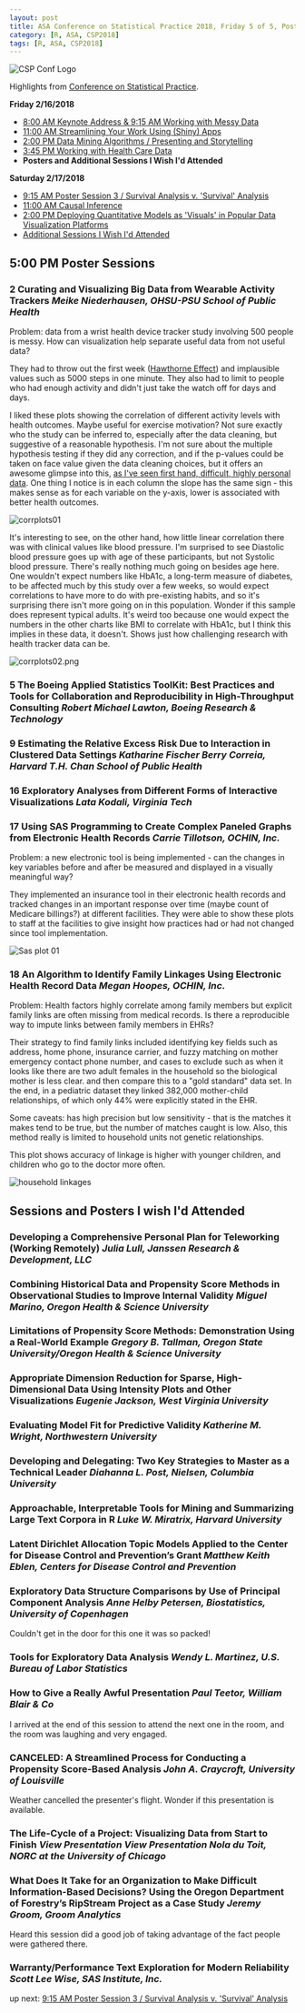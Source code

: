 ```yaml
---
layout: post
title: ASA Conference on Statistical Practice 2018, Friday 5 of 5, Posters and Additional Sessions I Wish I'd Attended
category: [R, ASA, CSP2018]
tags: [R, ASA, CSP2018]
---
```


![CSP Conf Logo](/images/csp2018.png "Conference Logo")

Highlights from [Conference on Statistical Practice](https://ww2.amstat.org/meetings/csp/2018/index.cfm). 

**Friday 2/16/2018**
* [8:00 AM Keynote Address & 9:15 AM Working with Messy Data](https://dgarmat.github.io/CSP2018-Fri-8am/)
* [11:00 AM Streamlining Your Work Using (Shiny) Apps](https://dgarmat.github.io/CSP2018-Fri-11am/)
* [2:00 PM Data Mining Algorithms / Presenting and Storytelling](https://dgarmat.github.io/CSP2018-Fri-2pm/)
* [3:45 PM Working with Health Care Data](https://dgarmat.github.io/CSP2018-Fri-345pm/)
* **Posters and Additional Sessions I Wish I'd Attended**

**Saturday 2/17/2018**
* [9:15 AM Poster Session 3 / Survival Analysis v. 'Survival' Analysis](https://dgarmat.github.io/CSP2018-Sat-915am/)
* [11:00 AM Causal Inference](https://dgarmat.github.io/CSP2018-Sat-11am/)
* [2:00 PM Deploying Quantitative Models as 'Visuals' in Popular Data Visualization Platforms](https://dgarmat.github.io/CSP2018-Sat-2pm/)
* [Additional Sessions I Wish I'd Attended](https://dgarmat.github.io/CSP2018-Sat-Additional/)

## 5:00 PM Poster Sessions

### 	2 Curating and Visualizing Big Data from Wearable Activity Trackers *Meike Niederhausen, OHSU-PSU School of Public Health*

Problem: data from a wrist health device tracker study involving 500 people is messy. How can visualization help separate useful data  from not useful data?

They had to throw out the first week ([Hawthorne Effect](https://en.wikipedia.org/wiki/Hawthorne_effect)) and implausible values such as 5000 steps in one minute. They also had to limit to people who had enough activity and didn't just take the watch off for days and days.

I liked these plots showing the correlation of different activity levels with health outcomes. Maybe useful for exercise motivation? Not sure exactly who the study can be inferred to, especially after the data cleaning, but suggestive of a reasonable hypothesis. I'm not sure about the multiple hypothesis testing if they did any correction, and if the p-values could be taken on face value given the data cleaning choices, but it offers an awesome glimpse into this, [as I've seen first hand, difficult, highly personal data](https://dgarmat.github.io/Calories-vs-Sleep/). One thing I notice is in each column the slope has the same sign - this makes sense as for each variable on the y-axis, lower is associated with better health outcomes. 

![corrplots01](/images/corrplots01.png "can see the red low p-value ones")

It's interesting to see, on the other hand, how little linear correlation there was with clinical values like blood pressure. I'm surprised to see Diastolic blood pressure goes up with age of these participants, but not Systolic blood pressure. There's really nothing much going on besides age here. One wouldn't expect numbers like HbA1c, a long-term measure of diabetes, to be affected much by this study over a few weeks, so would expect correlations to have more to do with pre-existing habits, and so it's surprising there isn't more going on in this population. Wonder if this sample does represent typical adults. It's weird too because one would expect the numbers in the other charts like BMI to correlate with HbA1c, but I think this implies in these data, it doesn't. Shows just how challenging research with health tracker data can be.

![corrplots02.png](/images/corrplots02.png "again, fewer low p-value ones")

### 	5 The Boeing Applied Statistics ToolKit: Best Practices and Tools for Collaboration and Reproducibility in High-Throughput Consulting *Robert Michael Lawton, Boeing Research & Technology*

### 	9 Estimating the Relative Excess Risk Due to Interaction in Clustered Data Settings *Katharine Fischer Berry Correia, Harvard T.H. Chan School of Public Health*

### 16 Exploratory Analyses from Different Forms of Interactive Visualizations *Lata Kodali, Virginia Tech*

### 17 Using SAS Programming to Create Complex Paneled Graphs from Electronic Health Records *Carrie Tillotson, OCHIN, Inc.*

Problem: a new electronic tool is being implemented - can the changes in key variables before and after be measured and displayed in a visually meaningful way?

They implemented an insurance tool in their electronic health records and tracked changes in an important response over time (maybe count of Medicare billings?) at different facilities. They were able to show these plots to staff at the facilities to give insight how practices had or had not changed since tool implementation.

![Sas plot 01](images/sasplot01.png "SAS Plot 01")

### 18 An Algorithm to Identify Family Linkages Using Electronic Health Record Data *Megan Hoopes, OCHIN, Inc.*

Problem: Health factors highly correlate among family members but explicit family links are often missing from medical records. Is there a reproducible way to impute links between family members in EHRs?

Their strategy to find family links included identifying key fields such as address, home phone, insurance carrier, and fuzzy matching on mother emergency contact phone number, and cases to exclude such as when it looks like there are two adult females in the household so the biological mother is less clear. and then compare this to a "gold standard" data set. In the end, in a pediatric dataset they linked 382,000 mother-child relationships, of which only 44% were explicitly stated in the EHR.

Some caveats: has high precision but low sensitivity - that is the matches it makes tend to be true, but the number of matches caught is low. Also, this method really is limited to household units not genetic relationships.

This plot shows accuracy of linkage is higher with younger children, and children who go to the doctor more often.

![household linkages](images/householdlink01.png "accuracy of linkages")

## Sessions and Posters I wish I'd Attended


### 	Developing a Comprehensive Personal Plan for Teleworking (Working Remotely) *Julia Lull, Janssen Research & Development, LLC*


### Combining Historical Data and Propensity Score Methods in Observational Studies to Improve Internal Validity *Miguel Marino, Oregon Health & Science University*

### 	Limitations of Propensity Score Methods: Demonstration Using a Real-World Example *Gregory B. Tallman, Oregon State University/Oregon Health & Science University*

### Appropriate Dimension Reduction for Sparse, High-Dimensional Data Using Intensity Plots and Other Visualizations *Eugenie Jackson, West Virginia University*

### 	Evaluating Model Fit for Predictive Validity *Katherine M. Wright, Northwestern University*

### 	Developing and Delegating: Two Key Strategies to Master as a Technical Leader *Diahanna L. Post, Nielsen, Columbia University*

### 	Approachable, Interpretable Tools for Mining and Summarizing Large Text Corpora in R *Luke W. Miratrix, Harvard University*

### Latent Dirichlet Allocation Topic Models Applied to the Center for Disease Control and Prevention’s Grant *Matthew Keith Eblen, Centers for Disease Control and Prevention*

### 	Exploratory Data Structure Comparisons by Use of Principal Component Analysis *Anne Helby Petersen, Biostatistics, University of Copenhagen*

Couldn't get in the door for this one it was so packed!

### Tools for Exploratory Data Analysis *Wendy L. Martinez, U.S. Bureau of Labor Statistics*

### How to Give a Really Awful Presentation *Paul Teetor, William Blair & Co*

I arrived at the end of this session to attend the next one in the room, and the room was laughing and very engaged. 

### CANCELED: A Streamlined Process for Conducting a Propensity Score-Based Analysis *John A. Craycroft, University of Louisville*

Weather cancelled the presenter's flight. Wonder if this presentation is available. 

### 	The Life-Cycle of a Project: Visualizing Data from Start to Finish *View Presentation View Presentation Nola du Toit, NORC at the University of Chicago*

### What Does It Take for an Organization to Make Difficult Information-Based Decisions? Using the Oregon Department of Forestry’s RipStream Project as a Case Study *Jeremy Groom, Groom Analytics*

Heard this session did a good job of taking advantage of the fact people were gathered there. 

### 	Warranty/Performance Text Exploration for Modern Reliability *Scott Lee Wise, SAS Institute, Inc.*



up next: [9:15 AM Poster Session 3 / Survival Analysis v. 'Survival' Analysis](https://dgarmat.github.io/CSP2018-Sat-915am/)

